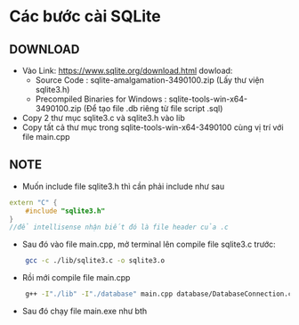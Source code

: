 # Các bước cài SQLite

## DOWNLOAD 
- Vào Link: https://www.sqlite.org/download.html dowload:
    + Source Code : sqlite-amalgamation-3490100.zip (Lấy thư viện sqlite3.h)
    + Precompiled Binaries for Windows : sqlite-tools-win-x64-3490100.zip (Để tạo file .db riêng từ file script .sql)
- Copy 2 thư mục sqlite3.c và sqlite3.h vào lib
- Copy tất cả thư mục trong sqlite-tools-win-x64-3490100 cùng vị trí với file main.cpp


## NOTE
- Muốn include file sqlite3.h thì cần phải include như sau
```c++ 
extern "C" {
    #include "sqlite3.h"
}
//để intellisense nhận biết đó là file header của .c
```

- Sau đó vào file main.cpp, mở terminal lên compile file sqlite3.c trước:
```bash
    gcc -c ./lib/sqlite3.c -o sqlite3.o
```

- Rồi mới compile file main.cpp

```bash
    g++ -I"./lib" -I"./database" main.cpp database/DatabaseConnection.cpp sqlite3.o -o main.exe
```

- Sau đó chạy file main.exe như bth
